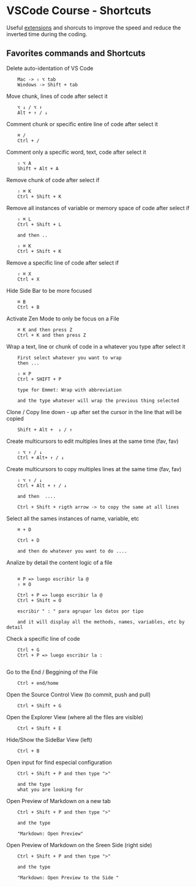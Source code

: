 # VSCode Course - Shortcuts

Useful [extensions](https://github.com/rogeralbp/vscode-course/blob/master/extensions-favs.md)  and shorcuts
to improve the speed and reduce the inverted time during the coding.

## Favorites commands and Shortcuts

Delete auto-identation of VS Code
```
    Mac -> ⇧ ⌥ tab
    Windows -> Shift + tab
```

Move chunk, lines of code after select it
```
    ⌥ ↓ / ⌥ ↑
    Alt + ↑ / ↓

```
Comment chunk or specific entire line of code after select it
```
    ⌘ /
    Ctrl + /
```

Comment only a specific word, text, code after select it
```
    ⇧ ⌥ A
    Shift + Alt + A
```


Remove chunk of code after select if
```
    ⇧ ⌘ K
    Ctrl + Shift + K
```

Remove all instances of variable or memory space of code after select if
```
    ⇧ ⌘ L
    Ctrl + Shift + L

    and then ..

    ⇧ ⌘ K
    Ctrl + Shift + K
```

Remove a specific line of code after select if
```
    ⇧ ⌘ X
    Ctrl + X
```

Hide Side Bar to be more focused
```
    ⌘ B
    Ctrl + B
```

Activate Zen Mode to only be focus on a File

```
    ⌘ K and then press Z
    Ctrl + K and then press Z

```

Wrap a text, line or chunk of code in a whatever
 you type after select it

```
    First select whatever you want to wrap
    then ...

    ⇧ ⌘ P
    Ctrl + SHIFT + P

    type for Emmet: Wrap with abbreviation

    and the type whatever will wrap the previous thing selected
```

Clone / Copy line down - up after set the 
cursor in the line that will be copied

```
    Shift + Alt +  ↓ / ↑

```

Create multicursors to edit multiples lines at the same time (fav, fav)
```
    ⇧ ⌥ ↑ / ↓
    Ctrl + Alt+ ↑ / ↓

```

Create multicursors to copy multiples lines at the same time (fav, fav)
```
    ⇧ ⌥ ↑ / ↓
    Ctrl + Alt + ↑ / ↓

    and then  ....

    Ctrl + Shift + rigth arrow -> to copy the same at all lines

```
Select all the sames instances of name, variable, etc
```
    ⌘ + D
    
    Ctrl + D

    and then do whatever you want to do ....

```

Analize by detail the content logic of a file 

```

    ⌘ P => luego escribir la @
    ⇧ ⌘ O

    Ctrl + P => luego escribir la @
    Ctrl + Shift = O

    escribir " : " para agrupar los datos por tipo

    and it will display all the methods, names, variables, etc by detail

```

Check a specific line of code
```
    Ctrl + G
    Ctrl + P => luego escribir la :


```

Go to the End / Beggining of the File
```
    Ctrl + end/home

```
Open the Source Control View (to commit, push and pull)
```
    Ctrl + Shift + G

```

Open the Explorer View (where all the files are visible)
```
    Ctrl + Shift + E
```

Hide/Show the SideBar View (left)
```
    Ctrl + B

```

Open input for find especial configuration
```
    Ctrl + Shift + P and then type ">" 
    
    and the type
    what you are looking for

```

Open Preview of Markdown on a new tab
```
    Ctrl + Shift + P and then type ">" 
    
    and the type
    
    "Markdown: Open Preview"
```

Open Preview of Markdown on the Sreen Side (right side)
```
    Ctrl + Shift + P and then type ">" 
    
    and the type
    
    "Markdown: Open Preview to the Side "
```